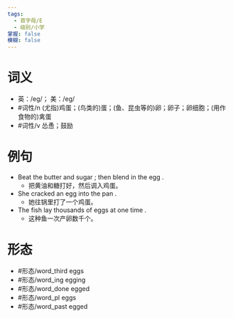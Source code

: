 ```yaml
---
tags:
  - 首字母/E
  - 级别/小学
掌握: false
模糊: false
---
```

# 词义
- 英：/eɡ/； 美：/eɡ/
- #词性/n  (尤指)鸡蛋；(鸟类的)蛋；(鱼、昆虫等的)卵；卵子；卵细胞；(用作食物的)禽蛋
- #词性/v  怂恿；鼓励
# 例句
- Beat the butter and sugar ; then blend in the egg .
	- 把黄油和糖打好，然后调入鸡蛋。
- She cracked an egg into the pan .
	- 她往锅里打了一个鸡蛋。
- The fish lay thousands of eggs at one time .
	- 这种鱼一次产卵数千个。
# 形态
- #形态/word_third eggs
- #形态/word_ing egging
- #形态/word_done egged
- #形态/word_pl eggs
- #形态/word_past egged
